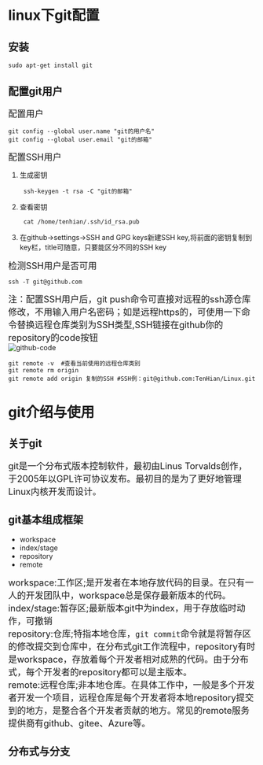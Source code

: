 # linux下git配置
## 安装
```shell
sudo apt-get install git
```
## 配置git用户
<font size=4>配置用户</font>  

```shell
git config --global user.name "git的用户名"
git config --global user.email "git的邮箱"
```
<font size=4>配置SSH用户</font>  
1. 生成密钥  

   ```shell
    ssh-keygen -t rsa -C "git的邮箱"
   ```  

2. 查看密钥  

   ```shell
    cat /home/tenhian/.ssh/id_rsa.pub
   ```
3. 在github->settings->SSH and GPG keys新建SSH key,将前面的密钥复制到key栏，title可随意，只要能区分不同的SSH key  

<font size=4>检测SSH用户是否可用</font>  
```shell
ssh -T git@github.com
```
<font size=4>注：配置SSH用户后，git push命令可直接对远程的ssh源仓库修改，不用输入用户名密码；如是远程https的，可使用一下命令替换远程仓库类别为SSH类型,SSH链接在github你的repository的code按钮</font>   
![github-code](https://raw.githubusercontent.com/TenHian/picbed/master/Linux/github-code.png?token=AN2ABMESXOLWGDV7T5IWO5TB6PHNU)

```shell
git remote -v  #查看当前使用的远程仓库类别
git remote rm origin
git remote add origin 复制的SSH #SSH例：git@github.com:TenHian/Linux.git
```  

# git介绍与使用
## 关于git
<font size=4>git是一个分布式版本控制软件，最初由Linus Torvalds创作，于2005年以GPL许可协议发布。最初目的是为了更好地管理Linux内核开发而设计。</font>  

## git基本组成框架
+ workspace
+ index/stage
+ repository
+ remote   

<font size=4>workspace:工作区;是开发者在本地存放代码的目录。在只有一人的开发团队中，workspace总是保存最新版本的代码。<br>index/stage:暂存区;最新版本git中为index，用于存放临时动作，可撤销<br>repository:仓库;特指本地仓库，`git commit`命令就是将暂存区的修改提交到仓库中，在分布式git工作流程中，repository有时是workspace，存放着每个开发者相对成熟的代码。由于分布式，每个开发者的repository都可以是主版本。<br>remote:远程仓库;非本地仓库。在具体工作中，一般是多个开发者开发一个项目，远程仓库是每个开发者将本地repository提交到的地方，是整合各个开发者贡献的地方。常见的remote服务提供商有github、gitee、Azure等。</font>  

## 分布式与分支